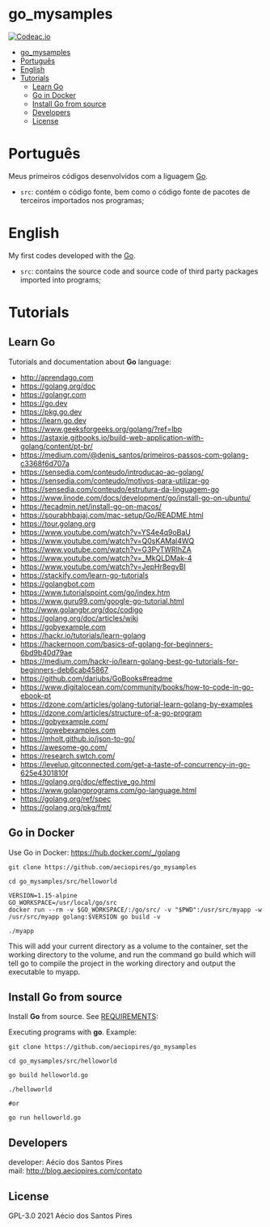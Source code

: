 # go_mysamples

[![Codeac.io](https://static.codeac.io/badges/2-231147601.svg)](https://app.codeac.io/github/aeciopires/go_mysamples)

<!-- TOC -->

- [go_mysamples](#go_mysamples)
- [Português](#português)
- [English](#english)
- [Tutorials](#tutorials)
  - [Learn Go](#learn-go)
  - [Go in Docker](#go-in-docker)
  - [Install Go from source](#install-go-from-source)
  - [Developers](#developers)
  - [License](#license)

<!-- TOC -->


# Português

Meus primeiros códigos desenvolvidos com a liguagem [Go](https://golang.org).

* `src`: contém o código fonte, bem como o código fonte de pacotes de terceiros importados nos programas;

# English

My first codes developed with the [Go](https://golang.org).

* `src`: contains the source code and source code of third party packages imported into programs;

# Tutorials

## Learn Go

Tutorials and documentation about **Go** language:

* http://aprendago.com
* https://golang.org/doc
* https://golangr.com
* https://go.dev
* https://pkg.go.dev
* https://learn.go.dev
* https://www.geeksforgeeks.org/golang/?ref=lbp
* https://astaxie.gitbooks.io/build-web-application-with-golang/content/pt-br/
* https://medium.com/@denis_santos/primeiros-passos-com-golang-c3368f6d707a
* https://sensedia.com/conteudo/introducao-ao-golang/
* https://sensedia.com/conteudo/motivos-para-utilizar-go
* https://sensedia.com/conteudo/estrutura-da-linguagem-go
* https://www.linode.com/docs/development/go/install-go-on-ubuntu/
* https://tecadmin.net/install-go-on-macos/
* https://sourabhbajaj.com/mac-setup/Go/README.html
* https://tour.golang.org
* https://www.youtube.com/watch?v=YS4e4q9oBaU
* https://www.youtube.com/watch?v=Q0sKAMal4WQ
* https://www.youtube.com/watch?v=G3PvTWRIhZA
* https://www.youtube.com/watch?v=_MkQLDMak-4
* https://www.youtube.com/watch?v=JepHr8egvBI
* https://stackify.com/learn-go-tutorials
* https://golangbot.com
* https://www.tutorialspoint.com/go/index.htm
* https://www.guru99.com/google-go-tutorial.html
* http://www.golangbr.org/doc/codigo
* https://golang.org/doc/articles/wiki
* https://gobyexample.com
* https://hackr.io/tutorials/learn-golang
* https://hackernoon.com/basics-of-golang-for-beginners-6bd9b40d79ae
* https://medium.com/hackr-io/learn-golang-best-go-tutorials-for-beginners-deb6cab45867
* https://github.com/dariubs/GoBooks#readme
* https://www.digitalocean.com/community/books/how-to-code-in-go-ebook-pt
* https://dzone.com/articles/golang-tutorial-learn-golang-by-examples
* https://dzone.com/articles/structure-of-a-go-program 
* https://gobyexample.com/
* https://gowebexamples.com
* https://mholt.github.io/json-to-go/
* https://awesome-go.com/
* https://research.swtch.com/
* https://levelup.gitconnected.com/get-a-taste-of-concurrency-in-go-625e4301810f
* https://golang.org/doc/effective_go.html
* https://www.golangprograms.com/go-language.html
* https://golang.org/ref/spec
* https://golang.org/pkg/fmt/

## Go in Docker

Use Go in Docker: https://hub.docker.com/_/golang

```
git clone https://github.com/aeciopires/go_mysamples

cd go_mysamples/src/helloworld

VERSION=1.15-alpine
GO_WORKSPACE=/usr/local/go/src
docker run --rm -v $GO_WORKSPACE/:/go/src/ -v "$PWD":/usr/src/myapp -w /usr/src/myapp golang:$VERSION go build -v

./myapp
```

This will add your current directory as a volume to the container, set the working directory to the volume, and run the command go build which will tell go to compile the project in the working directory and output the executable to myapp.

## Install Go from source

Install **Go** from source. See [REQUIREMENTS](REQUIREMENTS.md#Go):


Executing programs with **go**. Example:

```
git clone https://github.com/aeciopires/go_mysamples

cd go_mysamples/src/helloworld

go build helloworld.go

./helloworld

#or

go run helloworld.go
```

## Developers

developer: Aécio dos Santos Pires<br>
mail: http://blog.aeciopires.com/contato

## License

GPL-3.0 2021 Aécio dos Santos Pires


